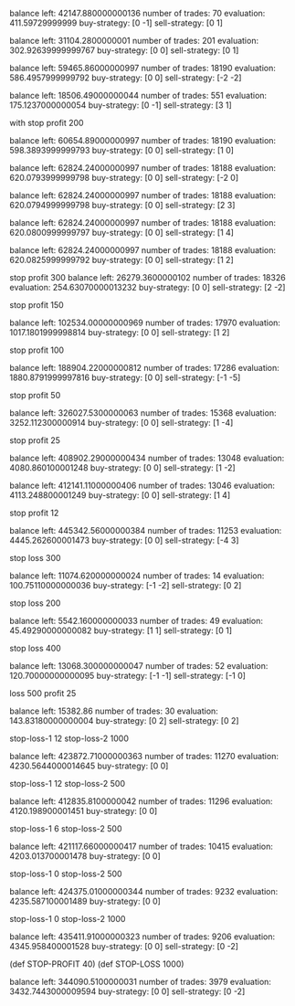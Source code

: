 balance left:  42147.880000000136
number of trades:  70
evaluation:  411.59729999999
buy-strategy:  [0 -1]
sell-strategy:  [0 1]

balance left:  31104.2800000001
number of trades:  201
evaluation:  302.92639999999767
buy-strategy:  [0 0]
sell-strategy:  [0 1]

balance left:  59465.86000000997
number of trades:  18190
evaluation:  586.4957999999792
buy-strategy:  [0 0]
sell-strategy:  [-2 -2]

balance left:  18506.49000000044
number of trades:  551
evaluation:  175.1237000000054
buy-strategy:  [0 -1]
sell-strategy:  [3 1]

with stop profit 200

balance left:  60654.89000000997
number of trades:  18190
evaluation:  598.3893999999793
buy-strategy:  [0 0]
sell-strategy:  [1 0]

balance left:  62824.24000000997
number of trades:  18188
evaluation:  620.0793999999798
buy-strategy:  [0 0]
sell-strategy:  [-2 0]

balance left:  62824.24000000997
number of trades:  18188
evaluation:  620.0794999999798
buy-strategy:  [0 0]
sell-strategy:  [2 3]

balance left:  62824.24000000997
number of trades:  18188
evaluation:  620.0800999999797
buy-strategy:  [0 0]
sell-strategy:  [1 4]

balance left:  62824.24000000997
number of trades:  18188
evaluation:  620.0825999999792
buy-strategy:  [0 0]
sell-strategy:  [1 2]

stop profit 300
balance left:  26279.3600000102
number of trades:  18326
evaluation:  254.63070000013232
buy-strategy:  [0 0]
sell-strategy:  [2 -2]

stop profit 150

balance left:  102534.00000000969
number of trades:  17970
evaluation:  1017.1801999998814
buy-strategy:  [0 0]
sell-strategy:  [1 2]

stop profit 100

balance left:  188904.22000000812
number of trades:  17286
evaluation:  1880.8791999997816
buy-strategy:  [0 0]
sell-strategy:  [-1 -5]

stop profit 50

balance left:  326027.5300000063
number of trades:  15368
evaluation:  3252.112300000914
buy-strategy:  [0 0]
sell-strategy:  [1 -4]

stop profit 25

balance left:  408902.29000000434
number of trades:  13048
evaluation:  4080.860100001248
buy-strategy:  [0 0]
sell-strategy:  [1 -2]

balance left:  412141.11000000406
number of trades:  13046
evaluation:  4113.248800001249
buy-strategy:  [0 0]
sell-strategy:  [1 4]

stop profit 12

balance left:  445342.56000000384
number of trades:  11253
evaluation:  4445.262600001473
buy-strategy:  [0 0]
sell-strategy:  [-4 3]

stop loss 300

balance left:  11074.620000000024
number of trades:  14
evaluation:  100.75110000000036
buy-strategy:  [-1 -2]
sell-strategy:  [0 2]

stop loss 200

balance left:  5542.160000000033
number of trades:  49
evaluation:  45.49290000000082
buy-strategy:  [1 1]
sell-strategy:  [0 1]

stop loss 400

balance left:  13068.300000000047
number of trades:  52
evaluation:  120.70000000000095
buy-strategy:  [-1 -1]
sell-strategy:  [-1 0]

loss 500
profit 25

balance left:  15382.86
number of trades:  30
evaluation:  143.83180000000004
buy-strategy:  [0 2]
sell-strategy:  [0 2]

stop-loss-1 12
stop-loss-2 1000

balance left:  423872.71000000363
number of trades:  11270
evaluation:  4230.5644000014645
buy-strategy:  [0 0]

stop-loss-1 12
stop-loss-2 500

balance left:  412835.8100000042
number of trades:  11296
evaluation:  4120.198900001451
buy-strategy:  [0 0]

stop-loss-1 6
stop-loss-2 500

balance left:  421117.66000000417
number of trades:  10415
evaluation:  4203.013700001478
buy-strategy:  [0 0]

stop-loss-1 0
stop-loss-2 500

balance left:  424375.01000000344
number of trades:  9232
evaluation:  4235.587100001489
buy-strategy:  [0 0]

stop-loss-1 0
stop-loss-2 1000

balance left:  435411.91000000323
number of trades:  9206
evaluation:  4345.958400001528
buy-strategy:  [0 0]
sell-strategy:  [0 -2]

(def STOP-PROFIT 40)
(def STOP-LOSS 1000)

balance left:  344090.5100000031
number of trades:  3979
evaluation:  3432.7443000009594
buy-strategy:  [0 0]
sell-strategy:  [0 -2]